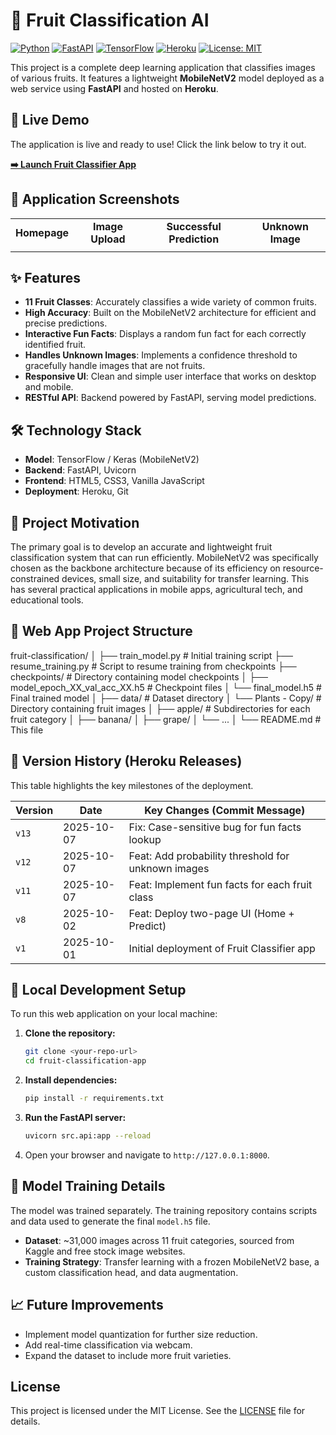 # 🍎 Fruit Classification AI

[![Python](https://img.shields.io/badge/Python-3.11-blue?logo=python&logoColor=white)](https://www.python.org/)
[![FastAPI](https://img.shields.io/badge/FastAPI-0.95-blue?logo=fastapi&logoColor=white)](https://fastapi.tiangolo.com/)
[![TensorFlow](https://img.shields.io/badge/TensorFlow-2.x-orange?logo=tensorflow)](https://www.tensorflow.org/)
[![Heroku](https://img.shields.io/badge/Heroku-Deployed-purple?logo=heroku)](https://www.heroku.com/)
[![License: MIT](https://img.shields.io/badge/License-MIT-yellow.svg)](https://opensource.org/licenses/MIT)

This project is a complete deep learning application that classifies images of various fruits. It features a lightweight **MobileNetV2** model deployed as a web service using **FastAPI** and hosted on **Heroku**.

## 🚀 Live Demo

The application is live and ready to use! Click the link below to try it out.

**[➡️ Launch Fruit Classifier App](https://fruit-classification-1-7c2a30615392.herokuapp.com/)**

## 📸 Application Screenshots

<table>
  <tr>
    <td align="center"><b>Homepage</b></td>
    <td align="center"><b>Image Upload</b></td>
    <td align="center"><b>Successful Prediction</b></td>
     <td align="center"><b>Unknown Image</b></td>
  </tr>
  <tr>
    <td></td>
    <td></td>
    <td></td>
    <td></td>
  </tr>
</table>

## ✨ Features

-   **11 Fruit Classes**: Accurately classifies a wide variety of common fruits.
-   **High Accuracy**: Built on the MobileNetV2 architecture for efficient and precise predictions.
-   **Interactive Fun Facts**: Displays a random fun fact for each correctly identified fruit.
-   **Handles Unknown Images**: Implements a confidence threshold to gracefully handle images that are not fruits.
-   **Responsive UI**: Clean and simple user interface that works on desktop and mobile.
-   **RESTful API**: Backend powered by FastAPI, serving model predictions.

## 🛠️ Technology Stack

-   **Model**: TensorFlow / Keras (MobileNetV2)
-   **Backend**: FastAPI, Uvicorn
-   **Frontend**: HTML5, CSS3, Vanilla JavaScript
-   **Deployment**: Heroku, Git

## 🎯 Project Motivation

The primary goal is to develop an accurate and lightweight fruit classification system that can run efficiently. MobileNetV2 was specifically chosen as the backbone architecture because of its efficiency on resource-constrained devices, small size, and suitability for transfer learning. This has several practical applications in mobile apps, agricultural tech, and educational tools.

## 📂 Web App Project Structure

fruit-classification/
│
├── train_model.py           # Initial training script
├── resume_training.py       # Script to resume training from checkpoints
├── checkpoints/             # Directory containing model checkpoints
│   ├── model_epoch_XX_val_acc_XX.h5   # Checkpoint files
│   └── final_model.h5       # Final trained model
│
├── data/                    # Dataset directory
│   └── Plants - Copy/       # Directory containing fruit images
│       ├── apple/           # Subdirectories for each fruit category
│       ├── banana/
│       ├── grape/
│       └── ...
│
└── README.md                # This file

## 📜 Version History (Heroku Releases)

This table highlights the key milestones of the deployment.

| Version | Date       | Key Changes (Commit Message)                         |
|---------|------------|------------------------------------------------------|
| `v13`   | 2025-10-07 | Fix: Case-sensitive bug for fun facts lookup         |
| `v12`   | 2025-10-07 | Feat: Add probability threshold for unknown images   |
| `v11`   | 2025-10-07 | Feat: Implement fun facts for each fruit class       |
| `v8`    | 2025-10-02 | Feat: Deploy two-page UI (Home + Predict)            |
| `v1`    | 2025-10-01 | Initial deployment of Fruit Classifier app           |

## 🚀 Local Development Setup

To run this web application on your local machine:

1.  **Clone the repository:**
    ```bash
    git clone <your-repo-url>
    cd fruit-classification-app
    ```
2.  **Install dependencies:**
    ```bash
    pip install -r requirements.txt
    ```
3.  **Run the FastAPI server:**
    ```bash
    uvicorn src.api:app --reload
    ```
4.  Open your browser and navigate to `http://127.0.0.1:8000`.

## 🧠 Model Training Details

The model was trained separately. The training repository contains scripts and data used to generate the final `model.h5` file.

-   **Dataset**: ~31,000 images across 11 fruit categories, sourced from Kaggle and free stock image websites.
-   **Training Strategy**: Transfer learning with a frozen MobileNetV2 base, a custom classification head, and data augmentation.

## 📈 Future Improvements

-   Implement model quantization for further size reduction.
-   Add real-time classification via webcam.
-   Expand the dataset to include more fruit varieties.

## License

This project is licensed under the MIT License. See the [LICENSE](LICENSE) file for details.


